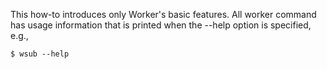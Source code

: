 This how-to introduces only Worker's basic features. All worker command has usage information that is printed when the --help option is specified, e.g.,
```
$ wsub --help
```
